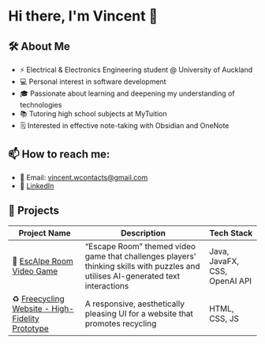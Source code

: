 # Hi there, I'm Vincent 👋

## 🛠️ About Me

- ⚡ Electrical & Electronics Engineering student @ University of Auckland
- 💻 Personal interest in software development
- 🎓 Passionate about learning and deepening my understanding of technologies
- 📚 Tutoring high school subjects at MyTuition
- 🗒️ Interested in effective note-taking with Obsidian and OneNote

## 📫 How to reach me:

- 📧 Email: vincent.wcontacts@gmail.com
- 💼 [LinkedIn](https://www.linkedin.com/in/basically-just-vincent/)

## 📂 Projects

| Project Name             | Description                                         | Tech Stack         |
|-----------------|----------------------------------------------------|----------------|
| 🤖 [EscAIpe Room Video Game](https://github.com/yourusername/spotify-lyrics-opener) | “Escape Room” themed video game that challenges players' thinking skills with puzzles and utilises AI-generated text interactions | Java, JavaFX, CSS, OpenAI API |
| ♻️ [Freecycling Website - High-Fidelity Prototype](https://github.com/yourusername/ig-to-discord) |  A responsive, aesthetically pleasing UI for a website that promotes recycling | HTML, CSS, JS |
